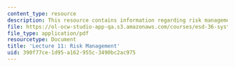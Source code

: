 ```yaml
---
content_type: resource
description: This resource contains information regarding risk management.
file: https://ol-ocw-studio-app-qa.s3.amazonaws.com/courses/esd-36-system-project-management-fall-2012/390f77ce1d95a162955c3490bc2ac975_MITESD_36F12_Lec11.pdf
file_type: application/pdf
resourcetype: Document
title: 'Lecture 11: Risk Management'
uid: 390f77ce-1d95-a162-955c-3490bc2ac975
---
```

